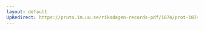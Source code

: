 ```yaml
---
layout: default
UpRedirect: https://pruto.im.uu.se/riksdagen-records-pdf/1874/prot-1874--ak--124/prot-1874--ak--124_005.pdf
---
```


